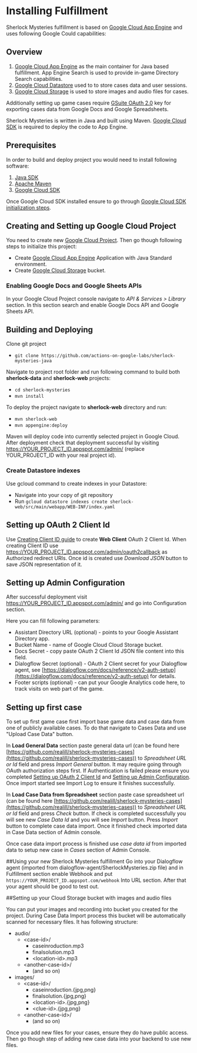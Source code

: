 # Installing Fulfillment

Sherlock Mysteries fulfillment is based on [Google Cloud App Engine](https://cloud.google.com/appengine) and uses following Google Could capabilities:

## Overview

1. [Google Cloud App Engine](https://cloud.google.com/appengine) as the main container for Java based fulfillment. App Engine Search is used to provide in-game Directory Search capabilities.
1. [Google Cloud Datastore](https://cloud.google.com/datastore) used to to store cases data and user sessions.
1. [Google Cloud Storage](https://cloud.google.com/storage) is used to store images and audio files for cases.

Additionally setting up game cases require [GSuite OAuth 2.0](https://developers.google.com/identity/protocols/OAuth2) key for exporting cases data from Google Docs and Google Spreadsheets.

Sherlock Mysteries is written in Java and built using Maven. [Google Cloud SDK](https://cloud.google.com/sdk/docs/quickstarts) is required to deploy the code to App Engine.

## Prerequisites
In order to build and deploy project you would need to install following software:

1. [Java SDK](https://www.oracle.com/java/technologies/javase-downloads.html)
1. [Apache Maven](https://maven.apache.org/)
1. [Google Cloud SDK](https://cloud.google.com/sdk/docs/quickstarts)

Once Google Cloud SDK installed ensure to go through [Google Cloud SDK initialization steps](https://cloud.google.com/sdk/docs/initializing).

## Creating and Setting up Google Cloud Project

You need to create new [Google Cloud Project](https://cloud.google.com/resource-manager/docs/creating-managing-projects). 
Then go though following steps to initialize this project:
* Create [Google Cloud App Engine](https://cloud.google.com/appengine) Application with Java Standard environment.
* Create [Google Cloud Storage](https://cloud.google.com/storage) bucket.

### Enabling Google Docs and Google Sheets APIs
In your Google Cloud Project console navigate to *API & Services > Library* section. In this section search and enable Google Docs API and Google Sheets API.

## Building and Deploying
Clone git project
* ``git clone https://github.com/actions-on-google-labs/sherlock-mysteries-java``

Navigate to project root folder and run following command to build both **sherlock-data** and **sherlock-web** projects:
* ``cd sherlock-mysteries``
* ``mvn install``

To deploy the project navigate to **sherlock-web** directory and run:
* ``mvn sherlock-web``
* ``mvn appengine:deploy``

Maven will deploy code into currently selected project in Google Cloud. After deployment check that deployment successful by visiting https://YOUR_PROJECT_ID.appspot.com/admin/ (replace YOUR_PROJECT_ID with your real project id).

### Create Datastore indexes
Use gcloud command to create indexes in your Datastore:
* Navigate into your copy of git repository
* Run ``gcloud datastore indexes create sherlock-web/src/main/webapp/WEB-INF/index.yaml``

## Setting up OAuth 2 Client Id
Use [Creating Client ID guide](https://cloud.google.com/endpoints/docs/frameworks/java/creating-client-ids) to create **Web Client** OAuth 2 Client Id. When creating Client ID use https://YOUR_PROJECT_ID.appspot.com/admin/oauth2callback as Authorized redirect URIs. Once id is created use *Download JSON* button to save JSON representation of it.

## Setting up Admin Configuration
After successful deployment visit https://YOUR_PROJECT_ID.appspot.com/admin/ and go into Configuration section.

Here you can fill following parameters:
* Assistant Directory URL (optional) - points to your Google Assistant Directory app.
* Bucket Name - name of Google Cloud Cloud Storage bucket.
* Docs Secret - copy paste OAuth 2 Client Id JSON file content into this field.
* Dialogflow Secret (optional) - OAuth 2 Client secret for your Dialogflow agent, see [https://dialogflow.com/docs/reference/v2-auth-setup](https://dialogflow.com/docs/reference/v2-auth-setup) for details.
* Footer scripts (optional) - can put your Google Analytics code here, to track visits on web part of the game. 

## Setting up first case
To set up first game case first import base game data and case data from one of publicly available cases. To do that navigate to Cases Data and use "Upload Case Data" button. 

In **Load General Data** section paste general data url (can be found here [https://github.com/realill/sherlock-mysteries-cases](https://github.com/realill/sherlock-mysteries-cases)) to *Spreadsheet URL or Id* field and press *Import General* button. It may require going through OAuth authorization steps first. If Authentication is failed please ensure you completed [Setting up OAuth 2 Client Id](#setting-up-oauth-2-client-id) and [Setting up Admin Configuration](#setting-up-admin-configuration). Once import started see Import Log to ensure it finishes successfully.

In **Load Case Data from Spreadsheet** section paste case spreadsheet url (can be found here [https://github.com/realill/sherlock-mysteries-cases](https://github.com/realill/sherlock-mysteries-cases)) to *Spreadsheet URL or Id* field and press *Check* button. If check is completed successfully you will see new *Case Data Id* and you will see *Import* button. Press *Import* button to complete case data import. Once it finished check imported data in Case Data section of Admin console.

Once case data import process is finished use *case data id* from imported data to setup new case in *Cases* section of Admin Console.

##Using your new Sherlock Mysteries fulfillment
Go into your Dialogflow agent (imported from dialogflow-agent/SherlockMysteries.zip file) and in Fulfillment section enable Webhook and put ``https://YOUR_PROJECT_ID.appspot.com/webhook`` Into URL section. After that your agent should be good to test out.

##Setting up your Cloud Storage bucket with images and audio files 

You can put your images and recording into bucket you created for the project. During Case Data Import process this bucket will be automatically scanned for necessary files. It has following structure:
* audio/
    * &lt;case-id&gt;/
      * caseinroduction.mp3
      * finalsolution.mp3
      * &lt;location-id&gt;.mp3
    * &lt;another-case-id&gt;/
      * (and so on)
* images/
    * &lt;case-id&gt;/
      * caseinroduction.{jpg,png}
      * finalsolution.{jpg,png}
      * &lt;location-id&gt;.{jpg,png}
      * &lt;clue-id&gt;.{jpg,png}
    * &lt;another-case-id&gt;/
      * (and so on)

Once you add new files for your cases, ensure they do have public access. Then go though step of adding new case data into your backend to use new files. 


